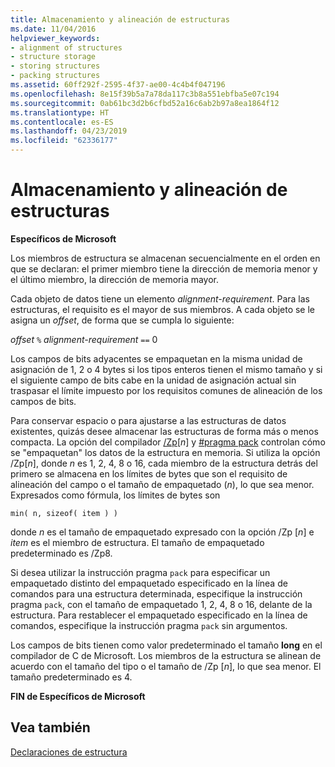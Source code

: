 ```yaml
---
title: Almacenamiento y alineación de estructuras
ms.date: 11/04/2016
helpviewer_keywords:
- alignment of structures
- structure storage
- storing structures
- packing structures
ms.assetid: 60ff292f-2595-4f37-ae00-4c4b4f047196
ms.openlocfilehash: 8e15f39b5a7a78da117c3b8a551ebfba5e07c194
ms.sourcegitcommit: 0ab61bc3d2b6cfbd52a16c6ab2b97a8ea1864f12
ms.translationtype: HT
ms.contentlocale: es-ES
ms.lasthandoff: 04/23/2019
ms.locfileid: "62336177"
---
```

# <a name="storage-and-alignment-of-structures"></a>Almacenamiento y alineación de estructuras

**Específicos de Microsoft**

Los miembros de estructura se almacenan secuencialmente en el orden en que se declaran: el primer miembro tiene la dirección de memoria menor y el último miembro, la dirección de memoria mayor.

Cada objeto de datos tiene un elemento *alignment-requirement*. Para las estructuras, el requisito es el mayor de sus miembros. A cada objeto se le asigna un *offset*, de forma que se cumpla lo siguiente:

*offset* `%` *alignment-requirement* `==` 0

Los campos de bits adyacentes se empaquetan en la misma unidad de asignación de 1, 2 o 4 bytes si los tipos enteros tienen el mismo tamaño y si el siguiente campo de bits cabe en la unidad de asignación actual sin traspasar el límite impuesto por los requisitos comunes de alineación de los campos de bits.

Para conservar espacio o para ajustarse a las estructuras de datos existentes, quizás desee almacenar las estructuras de forma más o menos compacta. La opción del compilador [/Zp](../build/reference/zp-struct-member-alignment.md)[*n*] y [#pragma pack](../preprocessor/pack.md) controlan cómo se "empaquetan" los datos de la estructura en memoria. Si utiliza la opción /Zp[*n*], donde *n* es 1, 2, 4, 8 o 16, cada miembro de la estructura detrás del primero se almacena en los límites de bytes que son el requisito de alineación del campo o el tamaño de empaquetado (*n*), lo que sea menor. Expresados como fórmula, los límites de bytes son

```
min( n, sizeof( item ) )
```

donde *n* es el tamaño de empaquetado expresado con la opción /Zp [*n*] e *item* es el miembro de estructura. El tamaño de empaquetado predeterminado es /Zp8.

Si desea utilizar la instrucción pragma `pack` para especificar un empaquetado distinto del empaquetado especificado en la línea de comandos para una estructura determinada, especifique la instrucción pragma `pack`, con el tamaño de empaquetado 1, 2, 4, 8 o 16, delante de la estructura. Para restablecer el empaquetado especificado en la línea de comandos, especifique la instrucción pragma `pack` sin argumentos.

Los campos de bits tienen como valor predeterminado el tamaño **long** en el compilador de C de Microsoft. Los miembros de la estructura se alinean de acuerdo con el tamaño del tipo o el tamaño de /Zp [*n*], lo que sea menor. El tamaño predeterminado es 4.

**FIN de Específicos de Microsoft**

## <a name="see-also"></a>Vea también

[Declaraciones de estructura](../c-language/structure-declarations.md)
